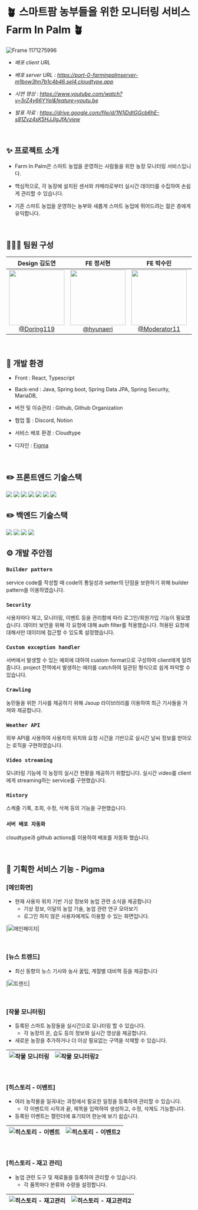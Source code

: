 # 🪴 스마트팜 농부들을 위한 모니터링 서비스 Farm In Palm 🪴

![Frame 1171275996](https://github.com/user-attachments/assets/fdf74b6a-d895-41e4-9efd-2dee597a925a)

-   _배포 client URL_

-   _배포 server URL : https://port-0-farminpalmserver-m1bow3hn7b1c4b46.sel4.cloudtype.app_

-   _시연 영상 : https://www.youtube.com/watch?v=5rZ4y66YYeI&feature=youtu.be_
   
-   _발표 자료 : https://drive.google.com/file/d/1N1jDdtGGcb6hE-s81Zvz4sK5HJJlgJfA/view_
<br>

## ✨ 프로젝트 소개

-   Farm In Palm은 스마트 농업을 운영하는 사람들을 위한 농장 모니터링 서비스입니다.

-   핵심적으로, 각 농장에 설치된 센서와 카메라로부터 실시간 데이터를 수집하여 손쉽게 관리할 수 있습니다.

-   기존 스마트 농업을 운영하는 농부와 새롭게 스마트 농업에 뛰어드려는 젊은 층에게 유익합니다.

<br>

## 🧑🏻‍💻 팀원 구성

<div align="center">

|                                                            **Design 김도연**                                                            |                                                            **FE 정서현**                                                             |                                                               **FE 박수민**                                                                |                                                                 **BE 김준형**                                                                  |                                                              **BE 오성식**                                                               |
| :-------------------------------------------------------------------------------------------------------------------------------------: | :----------------------------------------------------------------------------------------------------------------------------------: | :----------------------------------------------------------------------------------------------------------------------------------------: | :--------------------------------------------------------------------------------------------------------------------------------------------: | :--------------------------------------------------------------------------------------------------------------------------------------: |
| [<img src="https://avatars.githubusercontent.com/u/187283797?v=4" height=150 width=150> <br/> @Doring119](https://github.com/Doring119) | [<img src="https://avatars.githubusercontent.com/u/75007741?v=4" height=150 width=150> <br/> @hyunaeri](https://github.com/hyunaeri) | [<img src="https://avatars.githubusercontent.com/u/65269430?v=4" height=150 width=150> <br/> @Moderator11](https://github.com/Moderator11) | [<img src="https://avatars.githubusercontent.com/u/80797496?v=4" height=150 width=150> <br/> @junhyung85920](https://github.com/junhyung85920) | [<img src="https://avatars.githubusercontent.com/u/80496872?v=4" height=150 width=150> <br/> @OreoFlavor](https://github.com/OreoFlavor) |

</div>

<br>

## 🔧 개발 환경

-   Front : React, Typescript

-   Back-end : Java, Spring boot, Spring Data JPA, Spring Security, MariaDB,

-   버전 및 이슈관리 : Github, Github Organization

-   협업 툴 : Discord, Notion

-   서비스 배포 환경 : Cloudtype

-   디자인 : [Figma](https://www.figma.com/design/RulZwY7fkeyYAGQYnc5aF7/GDG-2%ED%8C%80?node-id=0-1&m=dev&t=Z1PWu4YlAAtL93Gj-1)

<br>

## ✏️ 프론트엔드 기술스택

<img src="https://img.shields.io/badge/react-61DAFB?style=for-the-badge&logo=react&logoColor=black"> 
<img src="https://img.shields.io/badge/Typescript-3178C6?style=for-the-badge&logo=Typescript&logoColor=white">
<img src="https://img.shields.io/badge/NPM-%23CB3837.svg?style=for-the-badge&logo=npm&logoColor=white">
<img src="https://img.shields.io/badge/-React%20Query-FF4154?style=for-the-badge&logo=react%20query&logoColor=white">
<img src="https://img.shields.io/badge/Axios-31785F?style=for-the-badge&logo=Axios&logoColor=white">
<img src="https://img.shields.io/badge/Swiper-2d81c6?style=for-the-badge&logo=Swiper&logoColor=white">
<img src="https://img.shields.io/badge/Framer-d7da6b?style=for-the-badge&logo=Framer&logoColor=white">

<br>

## ✏️ 백엔드 기술스택
<img src="https://img.shields.io/badge/springboot-31785F?style=for-the-badge&logo=spring-boot&logoColor=black"> 
<img src="https://img.shields.io/badge/springsecurity-%d7da6b.svg?style=for-the-badge&logo=springsecurity&logoColor=white">
<img src="https://img.shields.io/badge/Java-FF4154?style=for-the-badge&logo=Java&logoColor=white">
<img src="https://img.shields.io/badge/mariadb%20Query-61DAFB?style=for-the-badge&logo=mariadb%20query&logoColor=white">

<br>

## ⚙️ 개발 주안점

### `Builder pattern`

service code를 작성할 때 code의 통일성과 setter의 단점을 보완하기 위해 builder pattern을 이용하였습니다.

### `Security`
사용자마다 재고, 모니터링, 이벤트 등을 관리함에 따라 로그인/회원가입 기능이 필요했습니다. 데이터 보안을 위해 각 요청에 대해 auth filter를 적용했습니다. 허용된 요청에 대해서만 데이터에 접근할 수 있도록 설정했습니다.

### `Custom exception handler`
서버에서 발생할 수 있는 예외에 대하여 custom format으로 구성하여 client에게 알려줍니다. project 전역에서 발생하는 에러를 catch하여 일관된 형식으로 쉽게 파악할 수 있습니다.

### `Crawling`
농민들을 위한 기사를 제공하기 위해 Jsoup 라이브러리를 이용하여 최근 기사들을 가져와 제공합니다.

### `Weather API`
외부 API를 사용하여 사용자의 위치와 요청 시간을 기반으로 실시간 날씨 정보를 받아오는 로직을 구현하였습니다.

### `Video streaming`
모니터링 기능에 각 농장의 실시간 현황을 제공하기 위함입니다. 실시간 video를 client에게 streaming하는 service를 구현했습니다.

### `History`
스케줄 기록, 조희, 수정, 삭제 등의 기능을 구현했습니다.

### `서버 배포 자동화`
cloudtype과 github actions를 이용하여 배포를 자동화 했습니다.

<br>

## 🔎 기획한 서비스 기능 - Pigma

### [메인화면]

-   현재 사용자 위치 기반 기상 정보와 농업 관련 소식을 제공합니다
    -   기상 정보, 이달의 농업 기술, 농업 관련 연구 모아보기
    -   로그인 하지 않은 사용자에게도 이용할 수 있는 화면입니다.

|![메인페이지](https://github.com/user-attachments/assets/e82ae3c0-04e4-43fd-8a7a-b0607af64836)|

<br>

### [뉴스 트렌드]

-   최신 동향의 뉴스 기사와 농사 꿀팁, 계절별 대비책 등을 제공합니다

|![트렌드](https://github.com/user-attachments/assets/c605a700-46bc-4673-bc10-98d2c98b6749)|

<br>

### [작물 모니터링]

-   등록된 스마트 농장들을 실시간으로 모니터링 할 수 있습니다.
    -   각 농장의 온, 습도 등의 정보와 실시간 영상을 제공합니다.
-   새로운 농장을 추가하거나 더 이상 필요없는 구역을 삭제할 수 있습니다.

| ![작물 모니터링](https://github.com/user-attachments/assets/67acb42d-7cd5-4b08-bd89-af32e34a0874) | ![작물 모니터링2](https://github.com/user-attachments/assets/a529276a-febb-459a-9a02-b439a4ca08f3) |
| ---------------------------------------------------------------------------------------------------------- | ----------------------------------------------------------------------------------------------------------- |

<br>

### [히스토리 - 이벤트]

-   여러 농작물을 일궈내는 과정에서 필요한 일정을 등록하여 관리할 수 있습니다.
    -   각 이벤트의 시작과 끝, 제목을 입력하여 생성하고, 수정, 삭제도 가능합니다.
-   등록된 이벤트는 캘린더에 표기되어 한눈에 보기 쉽습니다.

| ![히스토리 - 이벤트](https://github.com/user-attachments/assets/5afa7eb0-3734-4439-b954-4b7ff5ef66f0) | ![히스토리 - 이벤트2](https://github.com/user-attachments/assets/4a786fbd-4aca-4e45-b622-a01661d73ad7) |
| ------------------------------------------------------------------------------------------------------------- | -------------------------------------------------------------------------------------------------------------- |

<br>

### [히스토리 - 재고 관리]

-   농업 관련 도구 및 재료들을 등록하여 관리할 수 있습니다.
    -   각 품목마다 분류와 수량을 설정합니다.

| ![히스토리 - 재고관리](https://github.com/user-attachments/assets/eafa1538-0259-40fe-8c05-1373e344bcc0) | ![히스토리 - 재고관리2](https://github.com/user-attachments/assets/0892a873-b2ec-4783-8e78-81b7441aa587) |
| ---------------------------------------------------------------------------------------------------------------- | ----------------------------------------------------------------------------------------------------------------- |

<br>
